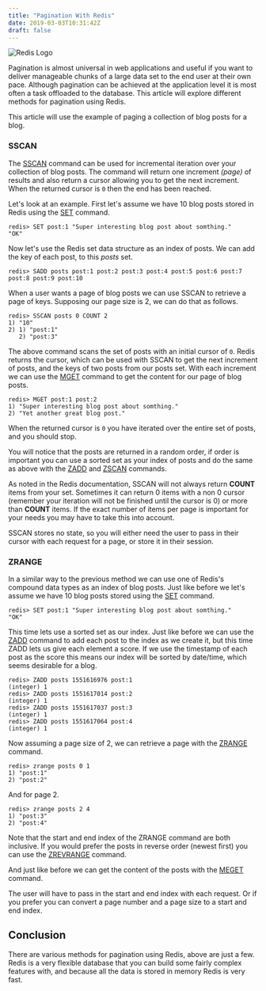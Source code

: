 ```yaml
---
title: "Pagination With Redis"
date: 2019-03-03T10:31:42Z
draft: false
---
```

![Redis Logo](/redis-logo.png)

Pagination is almost universal in web applications and useful if you want to
deliver manageable chunks of a large data set to the end user at their own
pace. Although pagination can be achieved at the application level it is most
often a task offloaded to the database. This article will explore different
methods for pagination using Redis.

This article will use the example of paging a collection of blog posts for a
blog.

### SSCAN ###

The [SSCAN](https://redis.io/commands/sscan) command can be used for incremental iteration over your collection
of blog posts. The command will return one increment *(page)* of results and
also return a cursor allowing you to get the next increment. When the returned
cursor is `0` then the end has been reached.

Let's look at an example. First let's assume we have 10 blog posts stored in
Redis using the [SET](https://redis.io/commands/set) command.

    redis> SET post:1 "Super interesting blog post about somthing."
    "OK"

Now let's use the Redis set data structure as an index of posts.
We can add the key of each post, to this *posts* set.

    redis> SADD posts post:1 post:2 post:3 post:4 post:5 post:6 post:7 post:8 post:9 post:10

When a user wants a page of blog posts we can use SSCAN to retrieve a page of
keys. Supposing our page size is 2, we can do that as follows.

    redis> SSCAN posts 0 COUNT 2
    1) "10"
    2) 1) "post:1"
       2) "post:3"

The above command scans the set of posts with an initial cursor of `0`. Redis
returns the cursor, which can be used with SSCAN to get the next increment of
posts, and the keys of two posts from our posts set.  With each increment we
can use the [MGET](https://redis.io/commands/mget) command to get the content for our page of blog posts.

    redis> MGET post:1 post:2
    1) "Super interesting blog post about somthing."
    2) "Yet another great blog post."

When the returned cursor
is `0` you have iterated over the entire set of posts, and you should stop.

You will notice that the posts are returned in a random order, if order is
important you can use a sorted set as your index of posts and do the same as
above with the [ZADD](https://redis.io/commands/zadd) and
[ZSCAN](https://redis.io/commands/ZSCAN) commands.

As noted in the Redis documentation, SSCAN will not always return **COUNT** items
from your set. Sometimes it can return 0 items with a non 0 cursor (remember your iteration will not be
finished until the cursor is 0) or more than **COUNT** items. If the exact number
of items per page is important for your needs you may have to take this
into account.

SSCAN stores no state, so you will either need the user to pass in their cursor
with each request for a page, or store it in their session.


### ZRANGE ###

In a similar way to the previous method we can use one of Redis's compound data
types as an index of blog posts. Just like before we let's assume we have 10
blog posts stored using the [SET](https://redis.io/commands/set) command.

    redis> SET post:1 "Super interesting blog post about somthing."
    "OK"

This time lets use a sorted set as our index. Just like before we can use the [ZADD](https://redis.io/commands/zadd) command
to add each post to the index as we create it, but this time ZADD lets us give
each element a score. If we use the timestamp of each post as the score this
means our index will be sorted by date/time, which seems desirable for a blog.

    redis> ZADD posts 1551616976 post:1
    (integer) 1
    redis> ZADD posts 1551617014 post:2
    (integer) 1
    redis> ZADD posts 1551617037 post:3
    (integer) 1
    redis> ZADD posts 1551617064 post:4
    (integer) 1

Now assuming a page size of 2, we can retrieve a page with the [ZRANGE](https://redis.io/commands/zrange) command.

    redis> zrange posts 0 1
    1) "post:1"
    2) "post:2"

And for page 2.

    redis> zrange posts 2 4
    1) "post:3"
    2) "post:4"

Note that the start and end index of the ZRANGE command are both inclusive. If you would
prefer the posts in reverse order (newest first) you can use the [ZREVRANGE](https://redis.io/commands/zrevrange) command.

And just like before we can get the content of the posts with the [MEGET](https://redis.io/commands/mget)
command.

The user will have to pass in the start and end index with each request. Or if
you prefer you can convert a page number and a page size to a start and end
index.


## Conclusion ##

There are various methods for pagination using Redis, above are just a few.
Redis is a very flexible database that you can build some fairly complex
features with, and because all the data is stored in memory Redis is very fast.
